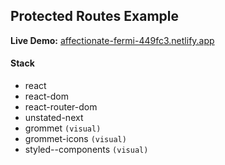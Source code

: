## Protected Routes Example

**Live Demo:** [affectionate-fermi-449fc3.netlify.app](https://affectionate-fermi-449fc3.netlify.app)

#### Stack

- react
- react-dom
- react-router-dom
- unstated-next
- grommet `(visual)`
- grommet-icons `(visual)`
- styled--components `(visual)`
